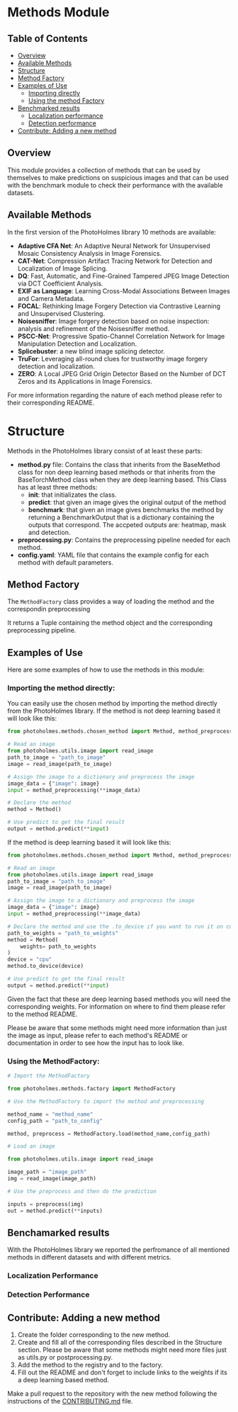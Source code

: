 # Methods Module

## Table of Contents
- [Overview](#overview)
- [Available Methods](#available-methods)
- [Structure](#structure)
- [Method Factory](#method-factory)
- [Examples of Use](#examples-of-use)
    - [Importing directly](#importing-the-method-directly)
    - [Using the method Factory](#using-the-methodfactory)
- [Benchmarked results](#benchamarked-results)
    - [Localization performance](#localization-performance)
    - [Detection performance](#detection-performance)
- [Contribute: Adding a new method](#contribute-adding-a-new-method)

## Overview
This module provides a collection of methods that can be used by themselves to make predictions on suspicious images and that can be used with the benchmark module to check their performance with the available datasets.


## Available Methods

In the first version of the PhotoHolmes library 10 methods are available:

- __Adaptive CFA Net__: An Adaptive Neural Network for Unsupervised Mosaic Consistency Analysis in Image Forensics. 
- __CAT-Net__: Compression Artifact Tracing Network for Detection and Localization of Image Splicing.
- __DQ__: Fast, Automatic, and Fine-Grained Tampered JPEG Image Detection via DCT Coefficient Analysis.
- __EXIF as Language__: Learning Cross-Modal Associations Between Images and Camera Metadata.
- __FOCAL__: Rethinking Image Forgery Detection via Contrastive Learning and Unsupervised Clustering.
- __Noisesniffer__: Image forgery detection based on noise inspection: analysis and refinement of the Noisesniffer method.
- __PSCC-Net__: Progressive Spatio-Channel Correlation Network for Image Manipulation Detection and Localization.
- __Splicebuster__: a new blind image splicing detector.
- __TruFor__: Leveraging all-round clues for trustworthy image forgery detection and localization.
- __ZERO__: A Local JPEG Grid Origin Detector Based on the Number of DCT Zeros and its Applications in Image Forensics.

For more information regarding the nature of each method please refer to their corresponding README.

# Structure

Methods in the PhotoHolmes library consist of at least these parts:
- __method.py__ file: Contains the class that inherits from the BaseMethod class for non deep learning based methods or that inherits from the BaseTorchMethod class when they are deep learning based. This Class has at least three methods: 
    - __init__: that initializates the class.
    - __predict__: that given an image gives the original output of the method
    - __benchmark__: that given an image gives benchmarks the method by returning a BenchmarkOutput that is a dictionary containing the outputs that correspond. The accpeted outputs are: heatmap, mask and detection. 
- __preprocessing.py__: Contains the preprocessing pipeline needed for each method.
- __config.yaml__: YAML file that contains the example config for each method with default parameters.


## Method Factory

The `MethodFactory` class provides a way of loading the method and the correspondin preprocessing

It returns a Tuple containing the method object and the corresponding preprocessing pipeline.

## Examples of Use

Here are some examples of how to use the methods in this module:

### Importing the method directly:

You can easily use the chosen method by importing the method directly from the PhotoHolmes library.
If the method is not deep learning based it will look like this:
```python
from photoholmes.methods.chosen_method import Method, method_preprocessing

# Read an image
from photoholmes.utils.image import read_image
path_to_image = "path_to_image"
image = read_image(path_to_image)

# Assign the image to a dictionary and preprocess the image
image_data = {"image": image}
input = method_preprocessing(**image_data)

# Declare the method
method = Method()

# Use predict to get the final result
output = method.predict(**input)
```

If the method is deep learning based it will look like this:

```python
from photoholmes.methods.chosen_method import Method, method_preprocessing

# Read an image
from photoholmes.utils.image import read_image
path_to_image = "path_to_image"
image = read_image(path_to_image)

# Assign the image to a dictionary and preprocess the image
image_data = {"image": image}
input = method_preprocessing(**image_data)

# Declare the method and use the .to_device if you want to run it on cuda or mps instead of cpu
path_to_weights = "path_to_weights"
method = Method(
    weights= path_to_weights
)
device = "cpu"
method.to_device(device)

# Use predict to get the final result
output = method.predict(**input)
```
Given the fact that these are deep learning based methods you will need the corresponding weights. For information on where to find them please refer to the method README.

Please be aware that some methods might need more information than just the image as input, please refer to each method's README or documentation in order to see how the input has to look like.

### Using the MethodFactory:

```python
# Import the MethodFactory

from photoholmes.methods.factory import MethodFactory

# Use the MethodFactory to import the method and preprocessing

method_name = "method_name"
config_path = "path_to_config"

method, preprocess = MethodFactory.load(method_name,config_path)

# Load an image

from photoholmes.utils.image import read_image

image_path = "image_path"
img = read_image(image_path)

# Use the preprocess and then do the prediction

inputs = preprocess(img)
out = method.predict(**inputs)
```
## Benchamarked results

With the PhotoHolmes library we reported the perfromance of all mentioned methods in different datasets and with different metrics. 
### Localization Performance

### Detection Performance

## Contribute: Adding a new method
1. Create the folder corresponding to the new method.
2. Create and fill all of the corresponding files described in the Structure section. Please be aware that some methods might need more files just as utils.py or postprocessing.py.
3. Add the method to the registry and to the factory.
4. Fill out the README and don't forget to include links to the weights if its a deep learning based method.

Make a pull request to the repository with the new method following the instructions of the [CONTRIBUTING.md](../CONTRIBUTING.md) file.